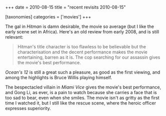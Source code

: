 +++
date = 2010-08-15
title = "recent revisits 2010-08-15"

[taxonomies]
categories = ['movies']
+++

The gal in *Hitman* is damn desirable, the movie so average (but I like
the early scene set in Africa). Here's an old review from early 2008,
and is still relevant:

> Hitman's title character is too flawless to be believable but the
> characterisation and the decent performance makes the movie
> entertaining, barren as it is. The cop searching for our assassin
> gives the movie's best performance.

*Ocean's 12* is still a great such a pleasure, as good as the first
viewing, and among the highlights is Bruce Willis playing himself.

The bespectacled villain in *Miami Vice* gives the movie's best
performance, and Gong Li, as ever, is a pain to watch because she
carries a face that is too sad to bear, even when she smiles. The movie
isn't as gritty as the first time I watched it, but I still like the
rescue scene, where the heroic officer expresses superiority.
